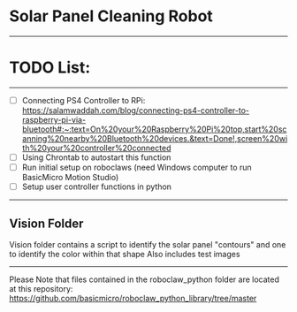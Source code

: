 # Solar Panel Cleaning Robot
----
# TODO List:
----
- [ ] Connecting PS4 Controller to RPi: https://salamwaddah.com/blog/connecting-ps4-controller-to-raspberry-pi-via-bluetooth#:~:text=On%20your%20Raspberry%20Pi%20top,start%20scanning%20nearby%20Bluetooth%20devices.&text=Done!,screen%20with%20your%20controller%20connected
- [ ] Using Chrontab to autostart this function
- [ ] Run initial setup on roboclaws (need Windows computer to run BasicMicro Motion Studio)
- [ ] Setup user controller functions in python
----
## Vision Folder
Vision folder contains a script to identify the solar panel "contours" and one to identify the color within that shape
Also includes test images

---
Please Note that files contained in the roboclaw_python folder are located at this repository: https://github.com/basicmicro/roboclaw_python_library/tree/master